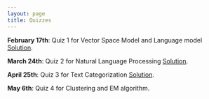 ```yaml
---
layout: page
title: Quizzes
---
```


**February 17th**: Quiz 1 for Vector Space Model and Language model [Solution]({{site.baseurl}}/docs/quizzes/quiz1-solution.pdf). 

**March 24th**: Quiz 2 for Natural Language Processing [Solution]({{site.baseurl}}/docs/quizzes/quiz2-solution.pdf). 

**April 25th**: Quiz 3 for Text Categorization [Solution]({{site.baseurl}}/docs/quizzes/quiz3-solution.pdf). 

**May 6th**: Quiz 4 for Clustering and EM algorithm.
